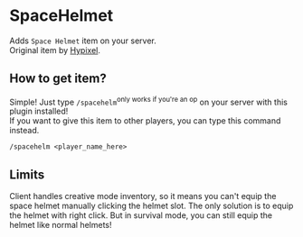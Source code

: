 # SpaceHelmet
Adds `Space Helmet` item on your server.\
Original item by [Hypixel](https://hypixel.net).

## How to get item?
Simple!
Just type `/spacehelm`<sup>only works if you're an op</sup> on your server with this plugin installed!
\
If you want to give this item to other players, you can type this command instead.
    
    /spacehelm <player_name_here>

## Limits
Client handles creative mode inventory, so it
means you can't equip the space helmet manually clicking the helmet slot.
The only solution is to equip the helmet with right click.
But in survival mode, you can still equip the helmet like normal helmets!

